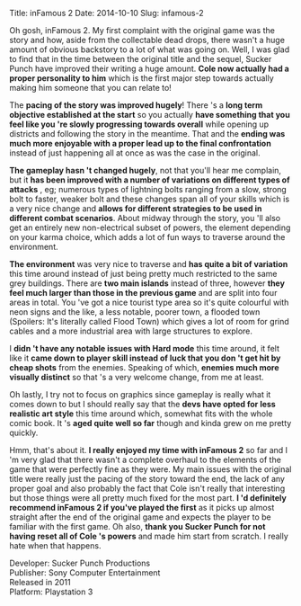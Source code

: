 Title: inFamous 2
Date: 2014-10-10
Slug: infamous-2

Oh gosh, inFamous 2. My first complaint with the original game was the story
and how, aside from the collectable dead drops, there wasn't a huge amount of
obvious backstory to a lot of what was going on. Well, I was glad to find that
in the time between the original title and the sequel, Sucker Punch have
improved their writing a huge amount. **Cole now actually had a proper
personality to him** which is the first major step towards actually making him
someone that you can relate to!

The **pacing of the story was improved hugely**! There 's a **long term
objective established at the start** so you actually **have something that you
feel like you 're slowly progressing towards overall** while opening up
districts and following the story in the meantime. That and the **ending was
much more enjoyable with a proper lead up to the final confrontation** instead
of just happening all at once as was the case in the original.

**The gameplay hasn 't changed hugely**, not that you'll hear me complain, but
it **has been improved with a number of variations on different types of
attacks** , eg; numerous types of lightning bolts ranging from a slow, strong
bolt to faster, weaker bolt and these changes span all of your skills which is
a very nice change and **allows for different strategies to be used in
different combat scenarios**. About midway through the story, you 'll also get
an entirely new non-electrical subset of powers, the element depending on your
karma choice, which adds a lot of fun ways to traverse around the environment.

**The environment** was very nice to traverse and **has quite a bit of
variation** this time around instead of just being pretty much restricted to
the same grey buildings. There are **two main islands** instead of three,
however **they feel much larger than those in the previous game** and are
split into four areas in total. You 've got a nice tourist type area so it's
quite colourful with neon signs and the like, a less notable, poorer town, a
flooded town (Spoilers: It's literally called Flood Town) which gives a lot of
room for grind cables and a more industrial area with large structures to
explore.

I **didn 't have any notable issues with Hard mode** this time around, it felt
like it **came down to player skill instead of luck that you don 't get hit by
cheap shots** from the enemies. Speaking of which, **enemies much more
visually distinct** so that 's a very welcome change, from me at least.

Oh lastly, I try not to focus on graphics since gameplay is really what it
comes down to but I should really say that the **devs have opted for less
realistic art style** this time around which, somewhat fits with the whole
comic book. It 's **aged quite well so far** though and kinda grew on me
pretty quickly.

Hmm, that's about it. **I really enjoyed my time with inFamous 2** so far and
I 'm very glad that there wasn't a complete overhaul to the elements of the
game that were perfectly fine as they were. My main issues with the original
title were really just the pacing of the story toward the end, the lack of any
proper goal and also probably the fact that Cole isn't really that interesting
but those things were all pretty much fixed for the most part. **I 'd
definitely recommend inFamous 2 if you've played the first** as it picks up
almost straight after the end of the original game and expects the player to
be familiar with the first game. Oh also, **thank you Sucker Punch for not
having reset all of Cole 's powers** and made him start from scratch. I really
hate when that happens.

Developer: Sucker Punch Productions  
Publisher: Sony Computer Entertainment  
Released in 2011  
Platform: Playstation 3

